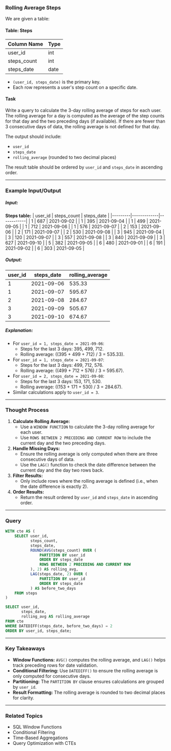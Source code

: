 ### Rolling Average Steps

We are given a table:

#### Table: Steps
| Column Name | Type |
|-------------|------|
| user_id     | int  |
| steps_count | int  |
| steps_date  | date |

- `(user_id, steps_date)` is the primary key.
- Each row represents a user's step count on a specific date.

#### Task
Write a query to calculate the 3-day rolling average of steps for each user. The rolling average for a day is computed as the average of the step counts for that day and the two preceding days (if available). If there are fewer than 3 consecutive days of data, the rolling average is not defined for that day.

The output should include:
- `user_id`
- `steps_date`
- `rolling_average` (rounded to two decimal places)

The result table should be ordered by `user_id` and `steps_date` in ascending order.

---

### Example Input/Output

##### Input:
**Steps table:**
| user_id | steps_count | steps_date |
|---------|-------------|------------|
| 1       | 687         | 2021-09-02 |
| 1       | 395         | 2021-09-04 |
| 1       | 499         | 2021-09-05 |
| 1       | 712         | 2021-09-06 |
| 1       | 576         | 2021-09-07 |
| 2       | 153         | 2021-09-06 |
| 2       | 171         | 2021-09-07 |
| 2       | 530         | 2021-09-08 |
| 3       | 945         | 2021-09-04 |
| 3       | 120         | 2021-09-07 |
| 3       | 557         | 2021-09-08 |
| 3       | 840         | 2021-09-09 |
| 3       | 627         | 2021-09-10 |
| 5       | 382         | 2021-09-05 |
| 6       | 480         | 2021-09-01 |
| 6       | 191         | 2021-09-02 |
| 6       | 303         | 2021-09-05 |

##### Output:
| user_id | steps_date | rolling_average |
|---------|------------|-----------------|
| 1       | 2021-09-06 | 535.33          |
| 1       | 2021-09-07 | 595.67          |
| 2       | 2021-09-08 | 284.67          |
| 3       | 2021-09-09 | 505.67          |
| 3       | 2021-09-10 | 674.67          |

##### Explanation:
- For `user_id = 1, steps_date = 2021-09-06`:
  - Steps for the last 3 days: 395, 499, 712.
  - Rolling average: \((395 + 499 + 712) / 3 = 535.33\).
- For `user_id = 1, steps_date = 2021-09-07`:
  - Steps for the last 3 days: 499, 712, 576.
  - Rolling average: \((499 + 712 + 576) / 3 = 595.67\).
- For `user_id = 2, steps_date = 2021-09-08`:
  - Steps for the last 3 days: 153, 171, 530.
  - Rolling average: \((153 + 171 + 530) / 3 = 284.67\).
- Similar calculations apply to `user_id = 3`.

---

### Thought Process
1. **Calculate Rolling Average:**
   - Use a `WINDOW FUNCTION` to calculate the 3-day rolling average for each user.
   - Use `ROWS BETWEEN 2 PRECEDING AND CURRENT ROW` to include the current day and the two preceding days.
2. **Handle Missing Days:**
   - Ensure the rolling average is only computed when there are three consecutive days of data.
   - Use the `LAG()` function to check the date difference between the current day and the day two rows back.
3. **Filter Results:**
   - Only include rows where the rolling average is defined (i.e., when the date difference is exactly 2).
4. **Order Results:**
   - Return the result ordered by `user_id` and `steps_date` in ascending order.

---

### Query
```sql
WITH cte AS (
    SELECT user_id, 
           steps_count,
           steps_date,
           ROUND(AVG(steps_count) OVER (
               PARTITION BY user_id 
               ORDER BY steps_date 
               ROWS BETWEEN 2 PRECEDING AND CURRENT ROW
           ), 2) AS rolling_avg,
           LAG(steps_date, 2) OVER (
               PARTITION BY user_id 
               ORDER BY steps_date
           ) AS before_two_days
    FROM steps
)

SELECT user_id, 
       steps_date, 
       rolling_avg AS rolling_average
FROM cte
WHERE DATEDIFF(steps_date, before_two_days) = 2
ORDER BY user_id, steps_date;
```

---

### Key Takeaways
- **Window Functions:** `AVG()` computes the rolling average, and `LAG()` helps track preceding rows for date validation.
- **Conditional Filtering:** Use `DATEDIFF()` to ensure the rolling average is only computed for consecutive days.
- **Partitioning:** The `PARTITION BY` clause ensures calculations are grouped by `user_id`.
- **Result Formatting:** The rolling average is rounded to two decimal places for clarity.

---

### Related Topics
- SQL Window Functions
- Conditional Filtering
- Time-Based Aggregations
- Query Optimization with CTEs
